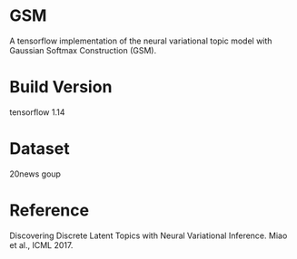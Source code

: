 # GSM
A tensorflow implementation of the neural variational topic model with Gaussian Softmax Construction (GSM).

# Build Version
tensorflow 1.14

# Dataset
20news goup

# Reference
Discovering Discrete Latent Topics with Neural Variational Inference. Miao et al., ICML 2017.
